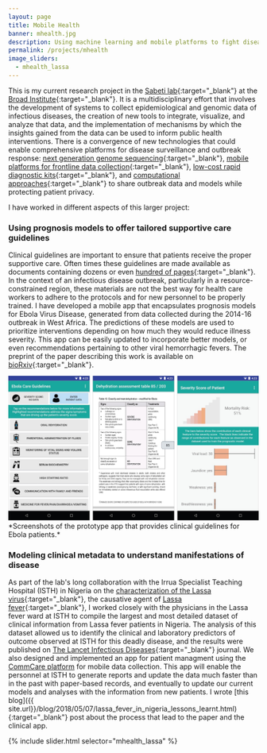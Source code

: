 ```yaml
---
layout: page
title: Mobile Health
banner: mhealth.jpg
description: Using machine learning and mobile platforms to fight disease
permalink: /projects/mhealth
image_sliders:
  - mhealth_lassa
---
```


This is my current research project in the [Sabeti lab](https://www.sabetilab.org/){:target="_blank"} at the [Broad Institute](https://www.broadinstitute.org/){:target="_blank"}. It is a multidisciplinary effort that involves the development of systems to collect epidemiological and genomic data of infectious diseases, the creation of new tools to integrate, visualize, and analyze that data, and the implementation of mechanisms by which the insights gained from the data can be used to inform public health interventions. There is a convergence of new technologies that could enable comprehensive platforms for disease surveillance and outbreak response: [next generation genome sequencing](https://www.ncbi.nlm.nih.gov/pubmed/28538734){:target="_blank"}, [mobile platforms for frontline data collection](https://www.dimagi.com/commcare/){:target="_blank"}, [low-cost rapid diagnostic kits](https://www.ncbi.nlm.nih.gov/pubmed/29700266){:target="_blank"}, and [computational approaches](https://privacytools.seas.harvard.edu/differential-privacy){:target="_blank"} to share outbreak data and models while protecting patient privacy. 

I have worked in different aspects of this larger project:

### Using prognosis models to offer tailored supportive care guidelines

Clinical guidelines are important to ensure that patients receive the proper supportive care. Often times these guidelines are made available as documents containing dozens or even [hundred of pages](https://www.who.int/csr/resources/publications/clinical-management-patients/en/){:target="_blank"}. In the context of an infectious disease outbreak, particularly in a resource-constrained region, these materials are not the best way for health care workers to adhere to the protocols and for new personnel to be properly trained. I have developed a mobile app that encapsulates prognosis models for Ebola Virus Disease, generated from data collected during the 2014-16 outbreak in West Africa. The predictions of these models are used to prioritize interventions depending on how much they would reduce illness severity. This app can be easily updated to incorporate better models, or even recommendations pertaining to other viral hemorrhagic fevers. The preprint of the paper describing this work is available on [bioRxiv](https://biorxiv.org/cgi/content/short/294587){:target="_blank"}.

<img img width="800" src="/assets/images/ebolarisk.jpg" style="background:none; border:none; box-shadow:none">
*Screenshots of the prototype app that provides clinical guidelines for Ebola patients.*

### Modeling clinical metadata to understand manifestations of disease

As part of the lab's long collaboration with the Irrua Specialist Teaching Hospital (ISTH) in Nigeria on the [characterization of the Lassa virus](https://www.ncbi.nlm.nih.gov/pubmed/26276630){:target="_blank"}, the causative agent of [Lassa fever](https://www.cdc.gov/vhf/lassa/index.html){:target="_blank"}, I worked closely with the physicians in the Lassa fever ward at ISTH to compile the largest and most detailed dataset of clinical information from Lassa fever patients in Nigeria. The analysis of this dataset allowed us to identify the clinical and laboratory predictors of outcome observed at ISTH for this deadly disease, and the results were published on [The Lancet Infectious Diseases](https://www.thelancet.com/journals/laninf/article/PIIS1473-3099(18)30121-X/fulltext){:target="_blank"} journal. We also designed and implemented an app for patient managment using the [CommCare platform](https://www.dimagi.com/commcare/) for mobile data collection. This app will enable the personnel at ISTH to generate reports and update the data much faster than in the past with paper-based records, and eventually to update our current models and analyses with the information from new patients. I wrote [this blog]({{ site.url}}/blog/2018/05/07/lassa_fever_in_nigeria_lessons_learnt.html){:target="_blank"} post about the process that lead to the paper and the clinical app.

{% include slider.html selector="mhealth_lassa" %}